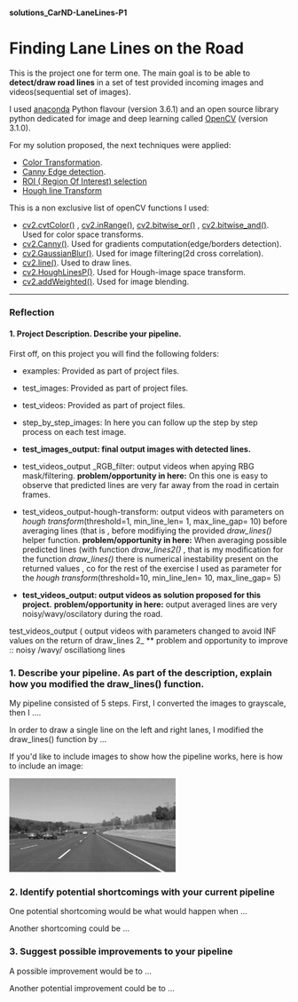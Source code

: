 #### solutions_CarND-LaneLines-P1

# **Finding Lane Lines on the Road** 

This is the project one for term one. The main goal is to be able to **detect/draw road lines** in a set of test provided incoming images and videos(sequential set of images).

I used [anaconda](https://www.anaconda.com/) Python flavour (version 3.6.1) and an open source library python dedicated for image and deep learning called [OpenCV](https://opencv.org/releases.html) (version 3.1.0).

For my solution proposed, the next techniques were applied:
* [Color Transformation](https://physics.info/color/).
* [Canny Edge detection](https://www.google.com/url?sa=t&rct=j&q=&esrc=s&source=web&cd=1&cad=rja&uact=8&ved=0ahUKEwjA-PXnnZ7YAhVBUd8KHcCSAIkQFggqMAA&url=http%3A%2F%2Fieeexplore.ieee.org%2Fdocument%2F4767851%2F&usg=AOvVaw0W14eP78FE6nl2CmMnqDtZ).
* [ROI ( Region Of Interest) selection](https://docs.opencv.org/3.3.0/d3/df2/tutorial_py_basic_ops.html)
* [Hough line Transform](https://docs.opencv.org/3.0-beta/doc/py_tutorials/py_imgproc/py_houghlines/py_houghlines.html)

This is a non exclusive list of openCV functions I used:
* [cv2.cvtColor()](https://docs.opencv.org/3.2.0/df/d9d/tutorial_py_colorspaces.html) , [cv2.inRange()](https://docs.opencv.org/3.2.0/df/d9d/tutorial_py_colorspaces.html), [cv2.bitwise_or()](http://opencv-python-tutroals.readthedocs.io/en/latest/py_tutorials/py_imgproc/py_colorspaces/py_colorspaces.html) , [cv2.bitwise_and()](http://opencv-python-tutroals.readthedocs.io/en/latest/py_tutorials/py_imgproc/py_colorspaces/py_colorspaces.html). Used for color space transforms.
* [cv2.Canny()](https://docs.opencv.org/3.1.0/da/d22/tutorial_py_canny.html). Used for gradients computation(edge/borders detection).
* [cv2.GaussianBlur()](https://docs.opencv.org/3.0-beta/modules/imgproc/doc/filtering.html). Used for image filtering(2d cross correlation).
* [cv2.line()](https://docs.opencv.org/3.1.0/dc/da5/tutorial_py_drawing_functions.html). Used to draw lines.
* [cv2.HoughLinesP()](https://docs.opencv.org/3.0-beta/doc/py_tutorials/py_imgproc/py_houghlines/py_houghlines.html). Used for Hough-image space transform.
* [cv2.addWeighted()](https://docs.opencv.org/3.0-beta/doc/py_tutorials/py_core/py_image_arithmetics/py_image_arithmetics.html). Used for image blending.


[//]: # (Image References)

[image1]: ./examples/grayscale.jpg "Grayscale"

---

### Reflection

#### 1. Project Description. Describe your pipeline.

First off, on this project you will find the following folders:

* examples: Provided as part of project files.
* test_images: Provided as part of project files.
* test_videos: Provided as part of project files.

* step_by_step_images: In here you can follow up the step by step process on each test image.
* **test_images_output: final output images with detected lines.**

* test_videos_output _RGB_filter: output videos when apying RBG mask/filtering. **problem/opportunity in here:** On this one is easy to observe that predicted lines are very far away from the road in certain frames.

* test_videos_output-hough-transform: output videos with parameters on _hough transform_(threshold=1, min_line_len= 1, max_line_gap= 10)  before averaging lines (that is , before modifiying the provided _draw_lines()_ helper function. **problem/opportunity in here:** When averaging possible predicted lines (with function _draw_lines2()_ , that is my modification for the function _draw_lines()_ there is numerical inestability present on the returned values , co for the rest of the exercise I used as parameter for the _hough transform_(threshold=10, min_line_len= 10, max_line_gap= 5) 

* **test_videos_output: output videos as solution proposed for this project.** **problem/opportunity in here:** output averaged lines are very noisy/wavy/oscilatory during the road. 


test_videos_output ( output videos with parameters changed to avoid INF values on the return of draw_lines 2_ ** problem and opportunity to improve :: noisy /wavy/ oscillationg lines 







### 1. Describe your pipeline. As part of the description, explain how you modified the draw_lines() function.

My pipeline consisted of 5 steps. First, I converted the images to grayscale, then I .... 

In order to draw a single line on the left and right lanes, I modified the draw_lines() function by ...

If you'd like to include images to show how the pipeline works, here is how to include an image: 

![alt text][image1]


### 2. Identify potential shortcomings with your current pipeline


One potential shortcoming would be what would happen when ... 

Another shortcoming could be ...


### 3. Suggest possible improvements to your pipeline

A possible improvement would be to ...

Another potential improvement could be to ...
